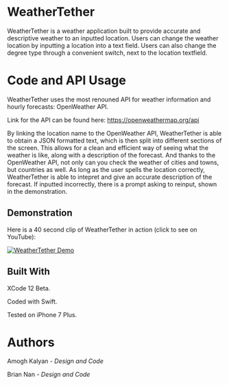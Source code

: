 # WeatherTether

WeatherTether is a weather application built to provide accurate and descriptive weather to an inputted location. Users can change the weather location by inputting a location
 into a text field. Users can also change the degree type through a convenient switch, next to the location textfield. 

# Code and API Usage

WeatherTether uses the most renouned API for weather information and hourly forecasts: OpenWeather API. 

Link for the API can be found here: https://openweathermap.org/api

By linking the location name to the OpenWeather API, WeatherTether is able to obtain a JSON formatted text, which is then split into different sections of the screen. This allows for a clean and efficient way of seeing what the weather is like, along with a description of the forecast. And thanks to the OpenWeather API, not only can you check the weather of cities and towns, but countries as well. As long as the user spells the location correctly, WeatherTether is able to intepret and give an accurate description of the forecast. If inputted incorrectly, there is a prompt asking to reinput, shown in the demonstration. 

## Demonstration

Here is a 40 second clip of WeatherTether in action (click to see on YouTube):

[![WeatherTether Demo](https://user-images.githubusercontent.com/80735346/113493496-b90fb700-94ad-11eb-92cc-5f30583865a2.gif)](https://www.youtube.com/watch?v=P4i3ZzJvuRE)



## Built With

XCode 12 Beta.

Coded with Swift.

Tested on iPhone 7 Plus.


# Authors

Amogh Kalyan - *Design and Code*

Brian Nan - *Design and Code*
